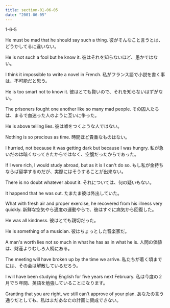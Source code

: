 ```yaml
---
title: section-01-06-05
date: "2001-06-05"
---
```


1-6-5

<!-- end -->

He must be mad that he should say such a thing.
彼がそんなこと言うとは、どうかしてるに違いない。

He is not such a fool but he know it.
彼はそれを知らないほど、愚かではない。

I think it impossible to write a novel in French.
私がフランス語で小説を書く事は、不可能だと思う。

He is too smart not to know it.
彼はとても賢いので、それを知らないはずがない。

The prisoners fought one another like so many mad people.
その囚人たちは、まるで血迷った人のように互いに争った。

He is above telling lies.
彼は嘘をつくような人ではない。

Nothing is so precious as time.
時間ほど貴重なものはない。

I hurried, not because it was getting dark but because I was hungry.
私が急いだのは暗くなってきたからではなく、空腹だったからであった。

If I were rich, I would study abroad, but as it is I can't do so.
もし私が金持ちならば留学するのだが、実際にはそうすることが出来ない。

There is no doubt whatever about it.
それについては、何の疑いもない。

It happend that he was out.
たまたま彼は外出していた。

What with fresh air and proper exercise, he recovered from his illness very quickly.
新鮮な空気やら適度の運動やらで、彼はすぐに病気から回復した。

He was all kindness.
彼はとても親切だった。

He is something of a musician.
彼はちょっとした音楽家だ。

A man's worth lies not so much in what he has as in what he is.
人間の価値は、財産よりむしろ人柄にある。

The meeting will have broken up by the time we arrive.
私たちが着く頃までには、その会は解散しているだろう。

I will have been studying English for five years next February.
私は今度の２月で５年間、英語を勉強していることになります。

Granting that you are right, we still can't approve of your plan.
あなたの言う通りだとしても、私はまだあなたの計画に賛成できない。

